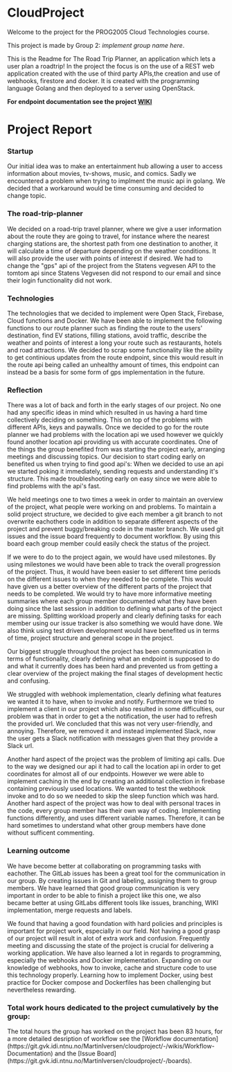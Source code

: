# CloudProject

Welcome to the project for the PROG2005 Cloud Technologies course. 

This project is made by Group 2: *implement group name here*.

This is the Readme for The Road Trip Planner, an application which lets a user plan a roadtrip! 
In the project the focus is on the use of a REST web application created with the use of third party APIs,the
creation and use of webhooks, firestore and docker. It is created with the programming language Golang and then deployed to a server using
OpenStack.

**For endpoint documentation see the project [WIKI](https://git.gvk.idi.ntnu.no/MartinIversen/cloudproject/-/wikis/home)**

<h1>Project Report</h1>

<h3>Startup</h3>

Our initial idea was to make an entertainment hub allowing a user to access information about movies, tv-shows, music, and comics. Sadly we encountered a problem when trying to implment the music api in golang. We decided that a workaround would be time consuming and decided to change topic. 

<h3>The road-trip-planner</h3>

We decided on a road-trip travel planner, where we give a user information about the route they are going to travel, for instance where the nearest charging stations are, the shortest path from one destination to another, it will calculate a time of departure depending on the weather conditions. It will also provide the user with points of interest if desired. We had to change the "gps" api of the project from the Statens vegvesen API to the tomtom api since Statens Vegvesen did not respond to our email and since their login functionality did not work. 

<h3>Technologies</h3>

The technologies that we decided to implement were Open Stack, Firebase, Cloud functions and Docker. We have been able to implement the following functions to our route planner such as finding the route to the users' destination, find EV stations, filling stations, avoid traffic, describe the weather and points of interest a long your route such as restaurants, hotels and road attractions. We decided to scrap some functionality like the ability to get continious updates from the route endpoint, since this would result in the route api being called an unhealthy amount of times, this endpoint can instead be a basis for some form of gps implementation in the future. 

<h3>Reflection</h3>

There was a lot of back and forth in the early stages of our project. No one had any specific ideas in mind which resulted in us having a hard time collectively deciding on something. This on top of the problems with different APIs, keys and paywalls. Once we decided to go for the route planner we had problems with the location api we used however we quickly found another location api providing us with accurate coordinates. One of the things the group benefited from was starting the project early, arranging meetings and discussing topics. Our decision to start coding early on benefited us when trying to find good api's: When we decided to use an api we started poking it immediately, sending requests and understanding it's structure. This made troubleshooting early on easy since we were able to find problems with the api's fast. 

We held meetings one to two times a week in order to maintain an overview of the project, what people were working on and problems. To maintain a solid project structure, we decided to give each member a git branch to not overwrite eachothers code in addition to separate different aspects of the project and prevent buggy/breaking code in the master branch. We used git issues and the issue board frequently to document workflow. By using this board each group member could easily check the status of the project.

If we were to do to the project again, we would have used milestones. By using milestones we would have been able to track the overall progression of the project. Thus, it would have been easier to set different time periods on the different issues to when they needed to be complete. This would have given us a better overview of the different parts of the project that needs to be completed. We would try to have more informative meeting summaries where each group member documented what they have been doing since the last session in addition to defining what parts of the project are missing. Splitting workload properly and clearly defining tasks for each member using our issue tracker is also something we would have done. We also think using test driven development would have benefited us in terms of time, project structure and general scope in the project.

Our biggest struggle throughout the project has been communication in terms of functionality, clearly defining what an endpoint is supposed to do and what it currently does has been hard and prevented us from getting a clear overview of the project making the final stages of development hectic and confusing.  

We struggled with webhook implementation, clearly defining what features we wanted it to have, when to invoke and notify. Furthermore we tried to implement a client in our project which also resulted in some difficulties, our problem was that in order to get a the notification, the user had to refresh the provided url. We concluded that this was not very user-friendly, and annoying. Therefore, we removed it and instead implemented Slack, now the user gets a Slack notification with messages given that they provide a Slack url.

Another hard aspect of the project was the problem of limiting api calls. Due to the way we designed our api it had to call the location api in order to get coordinates for almost all of our endpoints. However we were able to implement caching in the end by creating an additional collection in firebase containing previously used locations. We wanted to test the webhook invoke and to do so we needed to skip the sleep function which was hard. Another hard aspect of the project was how to deal with personal traces in the code, every group member has their own way of coding. Implementing functions differently, and uses different variable names. Therefore, it can be hard sometimes to understand what other group members have done without sufficent commenting.  

<h3>Learning outcome</h3>

We have become better at collaborating on programming tasks with eachother. The GitLab issues has been a great tool for the communication in our group. By creating issues in Git and labeling, assigning them to group members. We have learned that good group communication is very important in order to be able to finish a project like this one, we also became better at using GitLabs different tools like issues, branching, WIKI implementation, merge requests and labels. 

We found that having a good foundation with hard policies and principles is important for project work, especially in our field. Not having a good grasp of our project will result in alot of extra work and confusion. Frequently meeting and discussing the state of the project is crucial for delivering a working application. We have also learned a lot in regards to programming, especially the webhooks and Docker implementation. Expanding on our knowledge of webhooks, how to invoke, cache and structure code to use this technology properly. Learning how to implement Docker, using best practice for Docker compose and Dockerfiles has been challenging but nevertheless rewarding. 
 
<h3>Total work hours dedicated to the project cumulatively by the group:</h3>
The total hours the group has worked on the project has been 83 hours, for a more detailed desription of workflow see the [Workflow documentation](https://git.gvk.idi.ntnu.no/MartinIversen/cloudproject/-/wikis/Workflow-Documentation) and the [Issue Board](https://git.gvk.idi.ntnu.no/MartinIversen/cloudproject/-/boards). 
